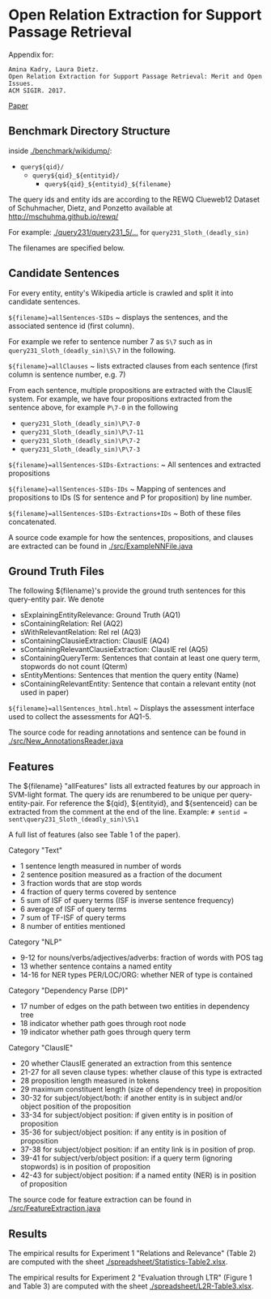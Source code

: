 Open Relation Extraction for Support Passage Retrieval
======================================================

Appendix for: 

    Amina Kadry, Laura Dietz.
    Open Relation Extraction for Support Passage Retrieval: Merit and Open Issues. 
    ACM SIGIR. 2017.
    

[Paper](kadry-dietz-sigir2017-open-relation-extraction-for-support-passage-retrieval.pdf)



Benchmark Directory Structure
------------------------------

inside [./benchmark/wikidump/](benchmark/wikidump/):

- `query${qid}/`
    - `query${qid}_${entityid}/`
        - `query${qid}_${entityid}_${filename}`


The query ids and entity ids are according to the REWQ Clueweb12 Dataset of Schuhmacher, Dietz, and Ponzetto available at <http://mschuhma.github.io/rewq/>

For example: [./query231/query231_5/...](benchmark/wikidump/query231/query231_5/) for `query231_Sloth_(deadly_sin)`

The filenames are specified below.


Candidate Sentences
--------------------

For every entity, entity's Wikipedia article is crawled and split it into candidate sentences.

`${filename}=allSentences-SIDs`
 ~  displays the sentences, and the associated sentence id (first column). 

For example we refer to sentence number 7 as `S\7` such as in `query231_Sloth_(deadly_sin)\S\7` in the following.

`${filename}=allClauses`
 ~ lists extracted clauses from each sentence (first column is sentence number, e.g. 7)

From each sentence, multiple propositions are extracted with the ClausIE system. For example, we have four propositions extracted from the sentence above, for example `P\7-0` in the following

- `query231_Sloth_(deadly_sin)\P\7-0`
- `query231_Sloth_(deadly_sin)\P\7-11`
- `query231_Sloth_(deadly_sin)\P\7-2`
- `query231_Sloth_(deadly_sin)\P\7-3`

`${filename}=allSentences-SIDs-Extractions`:
 ~ All sentences and extracted propositions

`${filename}=allSentences-SIDs-IDs`
 ~ Mapping of sentences and propositions to IDs (S for sentence and P for proposition) by line number. 

`${filename}=allSentences-SIDs-Extractions+IDs`
~  Both of these files concatenated.

A source code example for how the sentences, propositions, and clauses are extracted can be found in [./src/ExampleNNFile.java](src/ExampleNNFile.java)



Ground Truth Files
-------------------

The following ${filename}'s provide the ground truth sentences for this query-entity pair. We denote 

- sExplainingEntityRelevance: Ground Truth (AQ1)
- sContainingRelation: Rel (AQ2)
- sWithRelevantRelation: Rel rel (AQ3)
- sContainingClausieExtraction: ClausIE (AQ4)
- sContainingRelevantClausieExtraction: ClausIE rel (AQ5)
- sContainingQueryTerm: Sentences that contain at least one query term, stopwords do not count (Qterm)
- sEntityMentions: Sentences that mention the query entity (Name)
- sContainingRelevantEntity: Sentence that contain a relevant entity (not used in paper) 


`${filename}=allSentences_html.html`
 ~ Displays the assessment interface used to collect the assessments for AQ1-5.

The source code for reading annotations and sentence can be found in [./src/New_AnnotationsReader.java](src/New_AnnotationsReader.java)



Features
---------

The ${filename} "allFeatures" lists all extracted features by our approach in SVM-light format. The query ids are renumbered to be unique per query-entity-pair. For reference the ${qid}, ${entityid}, and ${sentenceid} can be extracted from the comment at the end of the line. Example: `# sentid = sent\query231_Sloth_(deadly_sin)\S\1`

A full list of features (also see Table 1 of the paper).


Category "Text"

- 1 sentence length measured in number of words
- 2 sentence position measured as a fraction of the document
- 3 fraction words that are stop words
- 4 fraction of query terms covered by sentence
- 5 sum of ISF of query terms (ISF is inverse sentence frequency)
- 6 average of ISF of query terms
- 7 sum of TF-ISF of query terms
- 8 number of entities mentioned

Category "NLP"

- 9-12 for nouns/verbs/adjectives/adverbs: fraction of words with POS tag
- 13 whether sentence contains a named entity
- 14-16 for NER types PER/LOC/ORG: whether NER of type is contained

Category "Dependency Parse (DP)"

- 17 number of edges on the path between two entities in dependency tree
- 18 indicator whether path goes through root node
- 19 indicator whether path goes through query term

Category "ClausIE"

- 20 whether ClausIE generated an extraction from this sentence
- 21-27 for all seven clause types: whether clause of this type is extracted
- 28 proposition length measured in tokens
- 29 maximum constituent length (size of dependency tree) in proposition
- 30-32 for subject/object/both: if another entity is in subject and/or object position of the proposition
- 33-34 for subject/object position: if given entity is in position of proposition
- 35-36 for subject/object position: if any entity is in position of proposition
- 37-38 for subject/object position: if an entity link is in position of prop.
- 39-41 for subject/verb/object position: if a query term (ignoring stopwords) is in position of proposition
- 42-43 for subject/object position: if a named entity (NER) is in position of proposition


The source code for feature extraction can be found in [./src/FeatureExtraction.java](src/FeatureExtraction.java)


Results
-------

The empirical results for Experiment 1 "Relations and Relevance" (Table 2) are computed with the sheet [./spreadsheet/Statistics-Table2.xlsx](spreadsheet/Statistics-Table2.xlsx).


The empirical results for Experiment 2 "Evaluation through LTR" (Figure 1 and Table 3) are computed with the sheet [./spreadsheet/L2R-Table3.xlsx](spreadsheet/L2R-Table3.xlsx).



